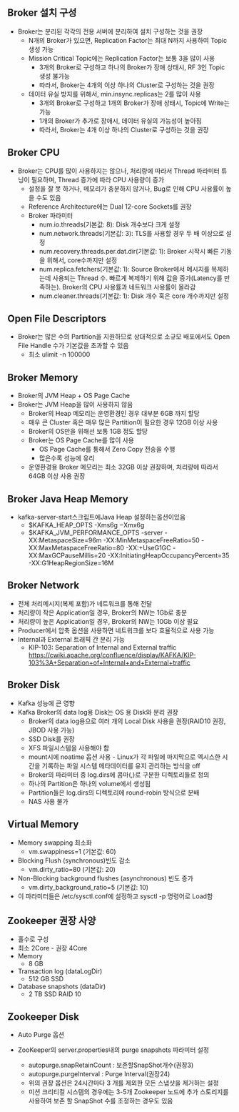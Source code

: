 ## Broker 설치 구성

- Broker는 분리된 각각의 전용 서버에 분리하여 설치 구성하는 것을 권장
    - N개의 Broker가 있으면, Replication Factor는 최대 N까지 사용하여 Topic 생성 가능
    - Mission Critical Topic에는 Replication Factor는 보통 3을 많이 사용
        - 3개의 Broker로 구성하고 하나의 Broker가 장애 상태시, RF 3인 Topic 생성 불가능
        - 따라서, Broker는 4개의 이상 하나의 Cluster로 구성하는 것을 권장
    - 데이터 유실 방지를 위해서, min.insync.replicas는 2를 많이 사용
        - 3개의 Broker로 구성하고 1개의 Broker가 장애 상태시, Topic에 Write는 가능
        - 1개의 Broker가 추가로 장애시, 데이터 유실의 가능성이 높아짐
        - 따라서, Broker는 4개 이상 하나의 Cluster로 구성하는 것을 권장


## Broker CPU
- Broker는 CPU를 많이 사용하지는 않으나, 처리량에 따라서 Thread 파라미터 튜닝이 필요하며, Thread 증가에 따라 CPU 사용량이 증가
    - 설정을 잘 못 하거나, 메모리가 충분하지 않거나, Bug로 인해 CPU 사용률이 높을 수도 있음
    - Reference Architecture에는 Dual 12-core Sockets를 권장
    - Broker 파라미터
        - num.io.threads(기본값: 8): Disk 개수보다 크게 설정
        - num.network.threads(기본값: 3): TLS를 사용할 경우 두 배 이상으로 설정
        - num.recovery.threads.per.dat.dir(기본값: 1): Broker 시작시 빠른 기동을 위해서, core수까지만 설정
        - num.replica.fetchers(기본값: 1): Source Broker에서 메시지를 복제하는데 사용되는 Thread 수. 빠르게 복제하기 위해 값을 증가(Latency를 만족하는). Broker의 CPU 사용률과 네트워크 사용률이 올라감
        - num.cleaner.threads(기본값: 1): Disk 개수 혹은 core 개수까지만 설정

## Open File Descriptors

- Broker는 많은 수의 Partition을 지원하므로 상대적으로 소규모 배포에서도 Open File Handle 수가 기본값을 초과할 수 있음
    - 최소 ulimit -n 100000

## Broker Memory
- Broker의 JVM Heap + OS Page Cache
- Broker는 JVM Heap을 많이 사용하지 않음
    - Broker의 Heap 메모리는 운영환경인 경우 대부분 6GB 까지 할당
    - 매우 큰 Cluster 혹은 매우 많은 Partition이 필요한 경우 12GB 이상 사용
    - Broker의 OS만을 위해선 보통 1GB 정도 할당
    - Broker는 OS Page Cache를 많이 사용
        - OS Page Cache를 통해서 Zero Copy 전송을 수행
        - 많은수록 성능에 유리
    - 운영환경용 Broker 메모리는 최소 32GB 이상 권장하며, 처리량에 따라서 64GB 이상 사용 권장

## Broker Java Heap Memory

- kafka-server-start스크립트에Java Heap 설정하는옵션이있음
    - $KAFKA_HEAP_OPTS
-Xms6g ‒Xmx6g
    - $KAFKA_JVM_PERFORMANCE_OPTS
-server -XX:MetaspaceSize=96m -XX:MinMetaspaceFreeRatio=50
-XX:MaxMetaspaceFreeRatio=80 -XX:+UseG1GC -XX:MaxGCPauseMillis=20
-XX:InitiatingHeapOccupancyPercent=35 -XX:G1HeapRegionSize=16M

## Broker Network
- 전체 처리메시지(복제 포함)가 네트워크를 통해 전달
- 처리량이 작은 Application일 경우, Broker의 NW는 1Gb로 충분
- 처리량이 높은 Application일 경우, Broker의 NW는 10Gb 이상 필요
- Producer에서 압축 옵션을 사용하면 네트워크를 보다 효율적으로 사용 가능
- Internal과 External 트래픽 간 분리 가능
    - KIP-103: Separation of Internal and External traffic
https://cwiki.apache.org/confluence/display/KAFKA/KIP-103%3A+Separation+of+Internal+and+External+traffic

## Broker Disk
- Kafka 성능에 큰 영향
- Kafka Broker의 data log용 Disk는 OS 용 Disk와 분리 권장
    - Broker의 data log용으로 여러 개의 Local Disk 사용을 권장(RAID10 권장, JBOD 사용 가능)
    - SSD Disk를 권장
    - XFS 파일시스템을 사용해야 함
    - mount시에 noatime 옵션 사용 - Linux가 각 파일에 마지막으로 엑시스한 시간을 기록하는 파일 시스템 메타데이터를 유지 관리하는 방식을 off
    - Broker의 파라미터 중 log.dirs에 콤마(,)로 구분한 디렉토리들로 정의
    - 하나의 Partition은 하나의 volume에서 생성됨
    - Partition들은 log.dirs의 디렉토리에 round-robin 방식으로 분배
    - NAS 사용 불가

## Virtual Memory
- Memory swapping 최소화
    - vm.swappiness=1 (기본값: 60)
- Blocking Flush (synchronous)빈도 감소
    - vm.dirty_ratio=80 (기본값: 20)
- Non-Blocking background flushes (asynchronous) 빈도 증가
    - vm.dirty_background_ratio=5 (기본값: 10)
- 이 파라미터들은 /etc/sysctl.conf에 설정하고 sysctl -p 명령어로 Load함

## Zookeeper 권장 사양
- 홀수로 구성
- 최소 2Core - 권장 4Core
- Memory
    - 8 GB
- Transaction log (dataLogDir)
    - 512 GB SSD
- Database snapshots (dataDir)
    - 2 TB SSD RAID 10

## Zookeeper Disk
- Auto Purge 옵션
- ZooKeeper의 server.properties내의 purge snapshots 파라미터 설정

    - autopurge.snapRetainCount : 보존할SnapShot개수(권장3)
    - autopurge.purgeInterval : Purge Interval(권장24)
    - 위의 권장 옵션은 24시간마다 3 개를 제외한 모든 스냅샷을 제거하는 설정
    - 미션 크리티컬 시스템의 경우에는 3-5개 Zookeeper 노드에 추가 스토리지를 사용하여 보존 할 SnapShot 수를 조정하는 경우도 있음